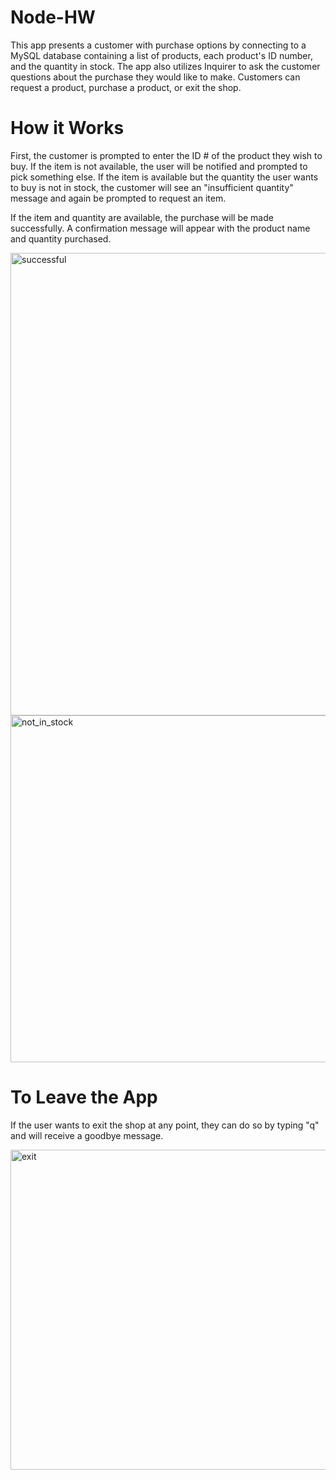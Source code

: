 # Node-HW

This app presents a customer with purchase options by connecting to a MySQL database containing a list of products, each product's ID number, and the quantity in stock. The app also utilizes Inquirer to ask the customer questions about the purchase they would like to make. Customers can request a product, purchase a product, or exit the shop. 

# How it Works

First, the customer is prompted to enter the ID # of the product they wish to buy. If the item is not available, the user will be notified and prompted to pick something else. If the item is available but the quantity the user wants to buy is not in stock, the customer will see an "insufficient quantity" message and again be prompted to request an item.

If the item and quantity are available, the purchase will be made successfully. A confirmation message will appear with the product name and quantity purchased. 

<img width="740" alt="successful" src="https://user-images.githubusercontent.com/53710485/73638507-c4f0b680-4627-11ea-9aec-cf0fd62240e8.PNG">

<img width="555" alt="not_in_stock" src="https://user-images.githubusercontent.com/53710485/73638505-c3bf8980-4627-11ea-8064-a7d49f5e76b9.PNG">

# To Leave the App

If the user wants to exit the shop at any point, they can do so by typing "q" and will receive a goodbye message.

<img width="512" alt="exit" src="https://user-images.githubusercontent.com/53710485/73638496-c15d2f80-4627-11ea-8251-ca904f52fd87.PNG">


